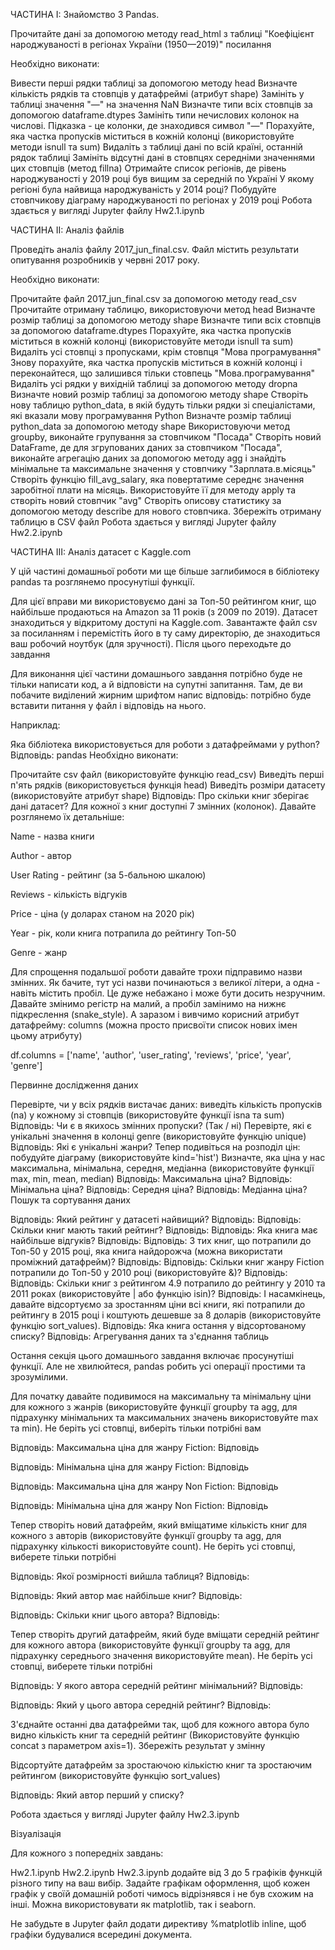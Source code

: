 ЧАСТИНА I: Знайомство З Pandas.

Прочитайте дані за допомогою методу read_html з таблиці "Коефіцієнт народжуваності в регіонах України (1950—2019)" посилання

Необхідно виконати:

Вивести перші рядки таблиці за допомогою методу head
Визначте кількість рядків та стовпців у датафреймі (атрибут shape)
Замініть у таблиці значення "—" на значення NaN
Визначте типи всіх стовпців за допомогою dataframe.dtypes
Замініть типи нечислових колонок на числові. Підказка - це колонки, де знаходився символ "—"
Порахуйте, яка частка пропусків міститься в кожній колонці (використовуйте методи isnull та sum)
Видаліть з таблиці дані по всій країні, останній рядок таблиці
Замініть відсутні дані в стовпцях середніми значеннями цих стовпців (метод fillna)
Отримайте список регіонів, де рівень народжуваності у 2019 році був вищим за середній по Україні
У якому регіоні була найвища народжуваність у 2014 році?
Побудуйте стовпчикову діаграму народжуваності по регіонах у 2019 році
Робота здається у вигляді Jupyter файлу Hw2.1.ipynb

ЧАСТИНА II: Аналіз файлів

Проведіть аналіз файлу 2017_jun_final.csv. Файл містить результати опитування розробників у червні 2017 року.

Необхідно виконати:

Прочитайте файл 2017_jun_final.csv за допомогою методу read_csv
Прочитайте отриману таблицю, використовуючи метод head
Визначте розмір таблиці за допомогою методу shape
Визначте типи всіх стовпців за допомогою dataframe.dtypes
Порахуйте, яка частка пропусків міститься в кожній колонці (використовуйте методи isnull та sum)
Видаліть усі стовпці з пропусками, крім стовпця "Мова програмування"
Знову порахуйте, яка частка пропусків міститься в кожній колонці і переконайтеся, що залишився тільки стовпець "Мова.програмування"
Видаліть усі рядки у вихідній таблиці за допомогою методу dropna
Визначте новий розмір таблиці за допомогою методу shape
Створіть нову таблицю python_data, в якій будуть тільки рядки зі спеціалістами, які вказали мову програмування Python
Визначте розмір таблиці python_data за допомогою методу shape
Використовуючи метод groupby, виконайте групування за стовпчиком "Посада"
Створіть новий DataFrame, де для згрупованих даних за стовпчиком "Посада", виконайте агрегацію даних за допомогою методу agg і знайдіть мінімальне та максимальне значення у стовпчику "Зарплата.в.місяць"
Створіть функцію fill_avg_salary, яка повертатиме середнє значення заробітної плати на місяць. Використовуйте її для методу apply та створіть новий стовпчик "avg"
Створіть описову статистику за допомогою методу describe для нового стовпчика.
Збережіть отриману таблицю в CSV файл
Робота здається у вигляді Jupyter файлу Hw2.2.ipynb

ЧАСТИНА III: Аналіз датасет c Kaggle.com

У цій частині домашньої роботи ми ще більше заглибимося в бібліотеку pandas та розглянемо просунутіші функції.

Для цієї вправи ми використовуємо дані за Топ-50 рейтингом книг, що найбільше продаються на Amazon за 11 років (з 2009 по 2019). Датасет знаходиться у відкритому доступі на Kaggle.com. Завантажте файл csv за посиланням і перемістіть його в ту саму директорію, де знаходиться ваш робочий ноутбук (для зручності). Після цього переходьте до завдання

Для виконання цієї частини домашнього завдання потрібно буде не тільки написати код, а й відповісти на супутні запитання. Там, де ви побачите виділений жирним шрифтом напис відповідь: потрібно буде вставити питання у файл і відповідь на нього.

Наприклад:

Яка бібліотека використовується для роботи з датафреймами у python? Відповідь: pandas
Необхідно виконати:

Прочитайте csv файл (використовуйте функцію read_csv)
Виведіть перші п'ять рядків (використовується функція head)
Виведіть розміри датасету (використовуйте атрибут shape)
Відповідь: Про скільки книг зберігає дані датасет?
Для кожної з книг доступні 7 змінних (колонок). Давайте розглянемо їх детальніше:

Name - назва книги

Author - автор

User Rating - рейтинг (за 5-бальною шкалою)

Reviews - кількість відгуків

Price - ціна (у доларах станом на 2020 рік)

Year - рік, коли книга потрапила до рейтингу Топ-50

Genre - жанр

Для спрощення подальшої роботи давайте трохи підправимо назви змінних. Як бачите, тут усі назви починаються з великої літери, а одна - навіть містить пробіл. Це дуже небажано і може бути досить незручним. Давайте змінимо регістр на малий, а пробіл замінимо на нижнє підкреслення (snake_style). А заразом і вивчимо корисний атрибут датафрейму: columns (можна просто присвоїти список нових імен цьому атрибуту)

df.columns = ['name', 'author', 'user_rating', 'reviews', 'price', 'year', 'genre']

Первинне дослідження даних

Перевірте, чи у всіх рядків вистачає даних: виведіть кількість пропусків (na) у кожному зі стовпців (використовуйте функції isna та sum)
Відповідь: Чи є в якихось змінних пропуски? (Так / ні)
Перевірте, які є унікальні значення в колонці genre (використовуйте функцію unique)
Відповідь: Які є унікальні жанри?
Тепер подивіться на розподіл цін: побудуйте діаграму (використовуйте kind='hist')
Визначте, яка ціна у нас максимальна, мінімальна, середня, медіанна (використовуйте функції max, min, mean, median)
Відповідь: Максимальна ціна?
Відповідь: Мінімальна ціна?
Відповідь: Середня ціна?
Відповідь: Медіанна ціна?
Пошук та сортування даних

Відповідь: Який рейтинг у датасеті найвищий? Відповідь:
Відповідь: Скільки книг мають такий рейтинг? Відповідь:
Відповідь: Яка книга має найбільше відгуків? Відповідь:
Відповідь: З тих книг, що потрапили до Топ-50 у 2015 році, яка книга найдорожча (можна використати проміжний датафрейм)? Відповідь:
Відповідь: Скільки книг жанру Fiction потрапили до Топ-50 у 2010 році (використовуйте &)? Відповідь:
Відповідь: Скільки книг з рейтингом 4.9 потрапило до рейтингу у 2010 та 2011 роках (використовуйте | або функцію isin)? Відповідь:
І насамкінець, давайте відсортуємо за зростанням ціни всі книги, які потрапили до рейтингу в 2015 році і коштують дешевше за 8 доларів (використовуйте функцію sort_values).
Відповідь: Яка книга остання у відсортованому списку? Відповідь:
Агрегування даних та з'єднання таблиць

Остання секція цього домашнього завдання включає просунутіші функції. Але не хвилюйтеся, pandas робить усі операції простими та зрозумілими.

Для початку давайте подивимося на максимальну та мінімальну ціни для кожного з жанрів (використовуйте функції groupby та agg, для підрахунку мінімальних та максимальних значень використовуйте max та min). Не беріть усі стовпці, виберіть тільки потрібні вам

Відповідь: Максимальна ціна для жанру Fiction: Відповідь

Відповідь: Мінімальна ціна для жанру Fiction: Відповідь

Відповідь: Максимальна ціна для жанру Non Fiction: Відповідь

Відповідь: Мінімальна ціна для жанру Non Fiction: Відповідь

Тепер створіть новий датафрейм, який вміщатиме кількість книг для кожного з авторів (використовуйте функції groupby та agg, для підрахунку кількості використовуйте count). Не беріть усі стовпці, виберете тільки потрібні

Відповідь: Якої розмірності вийшла таблиця? Відповідь:

Відповідь: Який автор має найбільше книг? Відповідь:

Відповідь: Скільки книг цього автора? Відповідь:

Тепер створіть другий датафрейм, який буде вміщати середній рейтинг для кожного автора (використовуйте функції groupby та agg, для підрахунку середнього значення використовуйте mean). Не беріть усі стовпці, виберете тільки потрібні

Відповідь: У якого автора середній рейтинг мінімальний? Відповідь:

Відповідь: Який у цього автора середній рейтинг? Відповідь:

З'єднайте останні два датафрейми так, щоб для кожного автора було видно кількість книг та середній рейтинг (Використовуйте функцію concat з параметром axis=1). Збережіть результат у змінну

Відсортуйте датафрейм за зростаючою кількістю книг та зростаючим рейтингом (використовуйте функцію sort_values)

Відповідь: Який автор перший у списку?

Робота здається у вигляді Jupyter файлу Hw2.3.ipynb

Візуалізація

Для кожного з попередніх завдань:

Hw2.1.ipynb
Hw2.2.ipynb
Hw2.3.ipynb
додайте від 3 до 5 графіків функцій різного типу на ваш вибір. Задайте графікам оформлення, щоб кожен графік у своїй домашній роботі чимось відрізнявся і не був схожим на інші. Можна використовувати як matplotlib, так і seaborn.

Не забудьте в Jupyter файл додати директиву %matplotlib inline, щоб графіки будувалися всередині документа.
